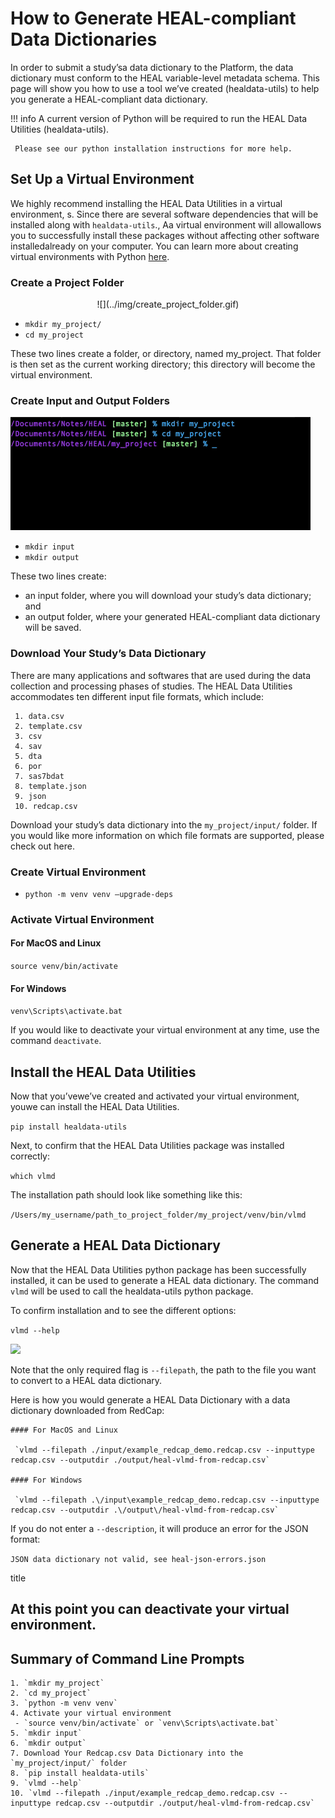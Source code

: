 # How to Generate HEAL-compliant Data Dictionaries

In order to submit a study’sa data dictionary to the Platform, the data dictionary must conform to the HEAL variable-level metadata schema. This page will show you how to use a tool we’ve created (healdata-utils) to help you generate a HEAL-compliant data dictionary.  

!!! info
     A current version of Python will be required to run the HEAL Data Utilities (healdata-utils). 
     
     Please see our python installation instructions for more help. 


## Set Up a Virtual Environment

We highly recommend installing the HEAL Data Utilities in a virtual environment, s. Since there are several software dependencies that will be installed along with `healdata-utils`., Aa virtual environment will allowallows you to successfully install these packages without affecting other software installedalready on your computer. You can learn more about creating virtual environments with Python [here](https://docs.python.org/3/library/venv.html).  

### Create a Project Folder

<p align="center">![](../img/create_project_folder.gif)</p>

- `mkdir my_project/`
- `cd my_project `

These two lines create a folder, or directory, named my_project. That folder is then set as the current working directory; this directory will become the virtual environment. 

### Create Input and Output Folders

![](../img/create_inputoutput.gif)

- `mkdir input`
- `mkdir output`

These two lines create:

- an input folder, where you will download your study’s data dictionary; and
- an output folder, where your generated HEAL-compliant data dictionary will be saved.
     
### Download Your Study’s Data Dictionary

There are many applications and softwares that are used during the data collection and processing phases of studies. The HEAL Data Utilities accommodates ten different input file formats, which include:

     1. data.csv
     2. template.csv
     3. csv
     4. sav
     5. dta
     6. por
     7. sas7bdat
     8. template.json
     9. json
     10. redcap.csv 

Download your study’s data dictionary into the `my_project/input/` folder. If you would like more information on which file formats are supported, please check out here. 

### Create Virtual Environment

- `python -m venv venv –upgrade-deps`

### Activate Virtual Environment

#### For MacOS and Linux

 `source venv/bin/activate`

#### For Windows

`venv\Scripts\activate.bat`

If you would like to deactivate your virtual environment at any time, use the command `deactivate`.

## Install the HEAL Data Utilities 

Now that you’vewe’ve created and activated your virtual environment, youwe can install the HEAL Data Utilities. 

`pip install healdata-utils`

Next, to confirm that the HEAL Data Utilities package was installed correctly:

`which vlmd`

The installation path should look like something like this:

`/Users/my_username/path_to_project_folder/my_project/venv/bin/vlmd`

## Generate a HEAL Data Dictionary 

Now that the HEAL Data Utilities python package has been successfully installed, it can be used to generate a HEAL data dictionary. The command `vlmd` will be used to call the healdata-utils python package. 

To confirm installation and to see the different options:

`vlmd --help`

![](../imgs/healtdata-utils_options.png/)

Note that the only required flag is `--filepath`, the path to the file you want to convert to a HEAL data dictionary. 

Here is how you would generate a HEAL Data Dictionary with a data dictionary downloaded from RedCap:

    #### For MacOS and Linux

     `vlmd --filepath ./input/example_redcap_demo.redcap.csv --inputtype redcap.csv --outputdir ./output/heal-vlmd-from-redcap.csv`

    #### For Windows

     `vlmd --filepath .\/input\example_redcap_demo.redcap.csv --inputtype redcap.csv --outputdir .\/output\/heal-vlmd-from-redcap.csv`

If you do not enter a `--description`, it will produce an error for the JSON format: 

`JSON data dictionary not valid, see heal-json-errors.json`

title

At this point you can deactivate your virtual environment. 
---

## Summary of Command Line Prompts

    1. `mkdir my_project`
    2. `cd my_project`
    3. `python -m venv venv`
    4. Activate your virtual environment
     - `source venv/bin/activate` or `venv\Scripts\activate.bat`
    5. `mkdir input`
    6. `mkdir output`
    7. Download Your Redcap.csv Data Dictionary into the `my_project/input/` folder
    8. `pip install healdata-utils`
    9. `vlmd --help`
    10. `vlmd --filepath ./input/example_redcap_demo.redcap.csv --inputtype redcap.csv --outputdir ./output/heal-vlmd-from-redcap.csv`
